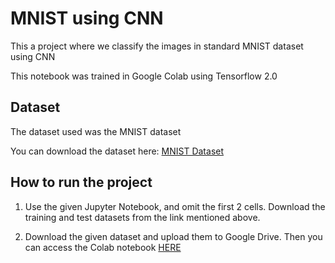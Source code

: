 # MNIST using CNN

This a project where we classify the images in standard MNIST dataset using CNN


This notebook was trained in Google Colab using Tensorflow 2.0 


## Dataset
The dataset used was the MNIST dataset

You can download the dataset here:
 [MNIST Dataset](https://storage.googleapis.com/tensorflow/tf-keras-datasets/mnist.npz)


## How to run the project

1) Use the given Jupyter Notebook, and omit the first 2 cells. Download the training and test datasets from the link mentioned above.

2) Download the given dataset and upload them to Google Drive. Then you can access the Colab notebook [HERE](https://colab.research.google.com/drive/1ga-j4PHK0MQgffr8wVr4k7lDufPIupsq)

